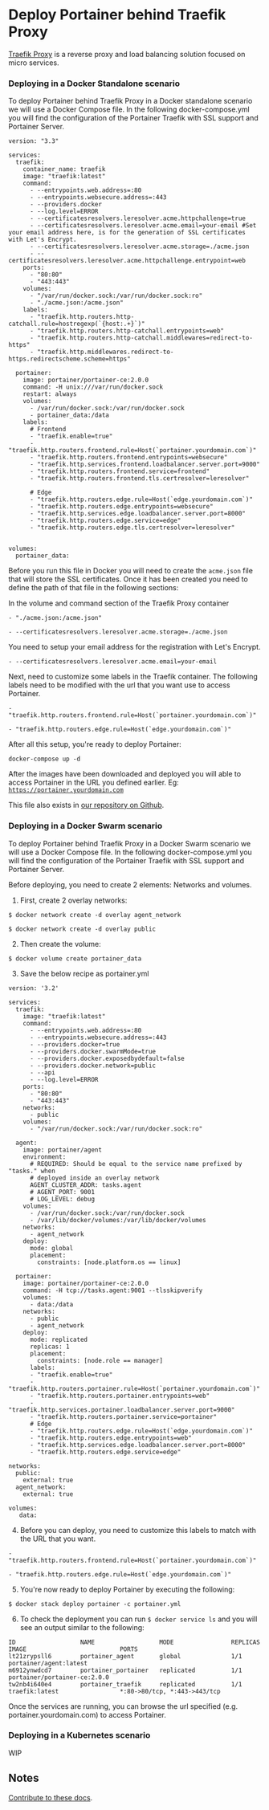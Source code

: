 # Deploy Portainer behind Traefik Proxy

[Traefik Proxy](https://traefik.io/traefik/) is a reverse proxy and load balancing solution focused on micro services.

### Deploying in a Docker Standalone scenario

To deploy Portainer behind Traefik Proxy in a Docker standalone scenario we will use a Docker Compose file. In the following docker-compose.yml you will find the configuration of the Portainer Traefik with SSL support and Portainer Server.

<pre><code>version: "3.3"

services:
  traefik:
    container_name: traefik
    image: "traefik:latest"
    command:
      - --entrypoints.web.address=:80
      - --entrypoints.websecure.address=:443
      - --providers.docker
      - --log.level=ERROR
      - --certificatesresolvers.leresolver.acme.httpchallenge=true
      - --certificatesresolvers.leresolver.acme.email=your-email #Set your email address here, is for the generation of SSL certificates with Let's Encrypt. 
      - --certificatesresolvers.leresolver.acme.storage=./acme.json
      - --certificatesresolvers.leresolver.acme.httpchallenge.entrypoint=web
    ports:
      - "80:80"
      - "443:443"
    volumes:
      - "/var/run/docker.sock:/var/run/docker.sock:ro"
      - "./acme.json:/acme.json"
    labels:
      - "traefik.http.routers.http-catchall.rule=hostregexp(`{host:.+}`)"
      - "traefik.http.routers.http-catchall.entrypoints=web"
      - "traefik.http.routers.http-catchall.middlewares=redirect-to-https"
      - "traefik.http.middlewares.redirect-to-https.redirectscheme.scheme=https"

  portainer:
    image: portainer/portainer-ce:2.0.0
    command: -H unix:///var/run/docker.sock
    restart: always
    volumes:
      - /var/run/docker.sock:/var/run/docker.sock
      - portainer_data:/data
    labels:
      # Frontend
      - "traefik.enable=true"
      - "traefik.http.routers.frontend.rule=Host(`portainer.yourdomain.com`)"
      - "traefik.http.routers.frontend.entrypoints=websecure"
      - "traefik.http.services.frontend.loadbalancer.server.port=9000"
      - "traefik.http.routers.frontend.service=frontend"
      - "traefik.http.routers.frontend.tls.certresolver=leresolver"
      
      # Edge
      - "traefik.http.routers.edge.rule=Host(`edge.yourdomain.com`)"
      - "traefik.http.routers.edge.entrypoints=websecure"
      - "traefik.http.services.edge.loadbalancer.server.port=8000"
      - "traefik.http.routers.edge.service=edge"
      - "traefik.http.routers.edge.tls.certresolver=leresolver"


volumes:
  portainer_data:</code></pre>

Before you run this file in Docker you will need to create the <code>acme.json</code> file that will store the SSL certificates. Once it has been created you need to define the path of that file in the following sections:

In the volume and command section of the Traefik Proxy container

<pre><code>- "./acme.json:/acme.json"</code></pre>

<pre><code>- --certificatesresolvers.leresolver.acme.storage=./acme.json</code></pre>

You need to setup your email address for the registration with Let's Encrypt. 

<pre><code>- --certificatesresolvers.leresolver.acme.email=your-email</code></pre>

Next, need to customize some labels in the Traefik container. The following labels need to be modified with the url that you want use to access Portainer.

<pre><code>- "traefik.http.routers.frontend.rule=Host(`portainer.yourdomain.com`)"</code></pre>

<pre><code>- "traefik.http.routers.edge.rule=Host(`edge.yourdomain.com`)"</code></pre>

After all this setup, you're ready to deploy Portainer:

<pre><code>docker-compose up -d</code></pre>

After the images have been downloaded and deployed you will able to access Portainer in the URL you defined earlier. Eg: <code>https://portainer.yourdomain.com</code>

This file also exists in [our repository on Github](https://github.com/portainer/portainer-compose/tree/master/traefik).

### Deploying in a Docker Swarm scenario

To deploy Portainer behind Traefik Proxy in a Docker Swarm scenario we will use a Docker Compose file. In the following docker-compose.yml you will find the configuration of the Portainer Traefik with SSL support and Portainer Server.

Before deploying, you need to create 2 elements: Networks and volumes. 

1. First, create 2 overlay networks:

<pre><code>$ docker network create -d overlay agent_network</code></pre>

<pre><code>$ docker network create -d overlay public</code></pre>

2. Then create the volume:

<pre><code>$ docker volume create portainer_data</code></pre>

3. Save the below recipe as portainer.yml

<pre><code>version: '3.2'

services:
  traefik:
    image: "traefik:latest"
    command:
      - --entrypoints.web.address=:80
      - --entrypoints.websecure.address=:443
      - --providers.docker=true
      - --providers.docker.swarmMode=true
      - --providers.docker.exposedbydefault=false
      - --providers.docker.network=public
      - --api
      - --log.level=ERROR
    ports:
      - "80:80"
      - "443:443"
    networks:
      - public
    volumes:
      - "/var/run/docker.sock:/var/run/docker.sock:ro"

  agent:
    image: portainer/agent
    environment:
      # REQUIRED: Should be equal to the service name prefixed by "tasks." when
      # deployed inside an overlay network
      AGENT_CLUSTER_ADDR: tasks.agent
      # AGENT_PORT: 9001
      # LOG_LEVEL: debug
    volumes:
      - /var/run/docker.sock:/var/run/docker.sock
      - /var/lib/docker/volumes:/var/lib/docker/volumes
    networks:
      - agent_network
    deploy:
      mode: global
      placement:
        constraints: [node.platform.os == linux]

  portainer:
    image: portainer/portainer-ce:2.0.0
    command: -H tcp://tasks.agent:9001 --tlsskipverify
    volumes:
      - data:/data
    networks:
      - public
      - agent_network
    deploy:
      mode: replicated
      replicas: 1
      placement:
        constraints: [node.role == manager]
      labels:
      - "traefik.enable=true"
      - "traefik.http.routers.portainer.rule=Host(`portainer.yourdomain.com`)"
      - "traefik.http.routers.portainer.entrypoints=web"
      - "traefik.http.services.portainer.loadbalancer.server.port=9000"
      - "traefik.http.routers.portainer.service=portainer"
      # Edge
      - "traefik.http.routers.edge.rule=Host(`edge.yourdomain.com`)"
      - "traefik.http.routers.edge.entrypoints=web"
      - "traefik.http.services.edge.loadbalancer.server.port=8000"
      - "traefik.http.routers.edge.service=edge"

networks:
  public:
    external: true
  agent_network:
    external: true

volumes:
   data:
</code></pre>

4. Before you can deploy, you need to customize this labels to match with the URL that you want. 

<pre><code>- "traefik.http.routers.frontend.rule=Host(`portainer.yourdomain.com`)"</code></pre>

<pre><code>- "traefik.http.routers.edge.rule=Host(`edge.yourdomain.com`)"</code></pre>

5. You're now ready to deploy Portainer by executing the following:

<pre><code>$ docker stack deploy portainer -c portainer.yml</code></pre>

6. To check the deployment you can run <code>$ docker service ls</code> and you will see an output similar to the following:

<pre><code>ID                  NAME                  MODE                REPLICAS            IMAGE                          PORTS
lt21zrypsll6        portainer_agent       global              1/1                 portainer/agent:latest
m6912ynwdcd7        portainer_portainer   replicated          1/1                 portainer/portainer-ce:2.0.0
tw2nb4i640e4        portainer_traefik     replicated          1/1                 traefik:latest                 *:80->80/tcp, *:443->443/tcp</code></pre>

Once the services are running, you can browse the url specified (e.g. portainer.yourdomain.com) to access Portainer.

### Deploying in a Kubernetes scenario

WIP


## Notes

[Contribute to these docs](https://github.com/portainer/portainer-docs/blob/master/contributing.md).